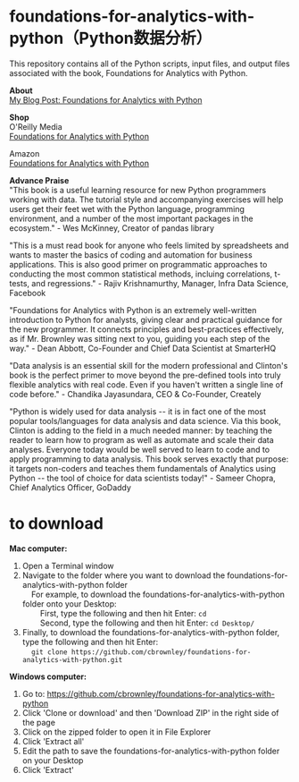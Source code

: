 foundations-for-analytics-with-python（Python数据分析）
========================

This repository contains all of the Python scripts, input files, and output files associated with the book, Foundations for Analytics with Python. <br>

<b>About</b> <br>
<a href="https://cbrownley.wordpress.com/2016/03/02/foundations-for-analytics-with-python-from-non-programmer-to-hacker/">My Blog Post: Foundations for Analytics with Python</a> <br>

<b>Shop</b> <br>
O'Reilly Media <br>
<a href="http://shop.oreilly.com/product/0636920038375.do">Foundations for Analytics with Python</a> <br>

Amazon <br>
<a href="https://www.amazon.com/Foundations-Analytics-Python-Brownley/dp/1491922532">Foundations for Analytics with Python</a> <br>

<b>Advance Praise</b> <br>
"This book is a useful learning resource for new Python programmers working with data. The tutorial style and accompanying exercises will help users get their feet wet with the Python language, programming environment, and a number of the most important packages in the ecosystem." - Wes McKinney, Creator of pandas library <br>

"This is a must read book for anyone who feels limited by spreadsheets and wants to master the basics of coding and automation for business applications.  This is also good primer on programmatic approaches to conducting the most common statistical methods, incluing correlations, t-tests, and regressions." - Rajiv Krishnamurthy, Manager, Infra Data Science, Facebook <br>

"Foundations for Analytics with Python is an extremely well-written introduction to Python for analysts, giving clear and practical guidance for the new programmer. It connects principles and best-practices effectively, as if Mr. Brownley was sitting next to you, guiding you each step of the way." - Dean Abbott, Co-Founder and Chief Data Scientist at SmarterHQ <br>

"Data analysis is an essential skill for the modern professional and Clinton's book is the perfect primer to move beyond the pre-defined tools into truly flexible analytics with real code.  Even if you haven't written a single line of code before." - Chandika Jayasundara, CEO & Co-Founder, Creately <br>

"Python is widely used for data analysis -- it is in fact one of the most popular tools/languages for data analysis and data science.  Via this book, Clinton is adding to the field in a much needed manner: by teaching the reader to learn how to program as well as automate and scale their data analyses.  Everyone today would be well served to learn to code and to apply programming to data analysis.  This book serves exactly that purpose: it targets non-coders and teaches them fundamentals of Analytics using Python -- the tool of choice for data scientists today!" - Sameer Chopra, Chief Analytics Officer, GoDaddy <br>

to download
========================
<b>Mac computer:</b> <br>
1. Open a Terminal window <br>
2. Navigate to the folder where you want to download the foundations-for-analytics-with-python folder <br>
&nbsp;&nbsp;&nbsp;&nbsp;For example, to download the foundations-for-analytics-with-python folder onto your Desktop: <br>
&nbsp;&nbsp;&nbsp;&nbsp;&nbsp;&nbsp;&nbsp;&nbsp;First, type the following and then hit Enter: `cd` <br>
&nbsp;&nbsp;&nbsp;&nbsp;&nbsp;&nbsp;&nbsp;&nbsp;Second, type the following and then hit Enter: `cd Desktop/` <br>
3. Finally, to download the foundations-for-analytics-with-python folder, type the following and then hit Enter: <br>
&nbsp;&nbsp;&nbsp;&nbsp;`git clone https://github.com/cbrownley/foundations-for-analytics-with-python.git` <br>

<b>Windows computer:</b> <br>
1. Go to: https://github.com/cbrownley/foundations-for-analytics-with-python <br>
2. Click 'Clone or download' and then 'Download ZIP' in the right side of the page <br>
3. Click on the zipped folder to open it in File Explorer <br>
4. Click 'Extract all' <br>
5. Edit the path to save the foundations-for-analytics-with-python folder on your Desktop <br>
6. Click 'Extract' <br>
